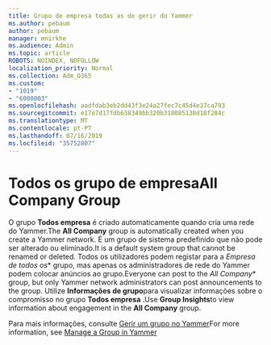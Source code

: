 ```yaml
---
title: Grupo de empresa todas as de gerir do Yammer
ms.author: pebaum
author: pebaum
manager: mnirkhe
ms.audience: Admin
ms.topic: article
ROBOTS: NOINDEX, NOFOLLOW
localization_priority: Normal
ms.collection: Adm_O365
ms.custom:
- "1019"
- "6000003"
ms.openlocfilehash: aadfdab3eb2dd43f3e24a27fec7c45d4e37ca793
ms.sourcegitcommit: e17e7d17fdb638349bb320b318085138d18f284c
ms.translationtype: MT
ms.contentlocale: pt-PT
ms.lasthandoff: 07/16/2019
ms.locfileid: "35752807"
---
```

# <a name="all-company-group"></a><span data-ttu-id="56d29-102">Todos os grupo de empresa</span><span class="sxs-lookup"><span data-stu-id="56d29-102">All Company Group</span></span>

<span data-ttu-id="56d29-103">O grupo **Todos empresa** é criado automaticamente quando cria uma rede do Yammer.</span><span class="sxs-lookup"><span data-stu-id="56d29-103">The **All Company** group is automatically created when you create a Yammer network.</span></span> <span data-ttu-id="56d29-104">É um grupo de sistema predefinido que não pode ser alterado ou eliminado.</span><span class="sxs-lookup"><span data-stu-id="56d29-104">It is a default system group that cannot be renamed or deleted.</span></span> <span data-ttu-id="56d29-105">Todos os utilizadores podem registar para a *Empresa de todos os*\* grupo, mas apenas os administradores de rede do Yammer podem colocar anúncios ao grupo.</span><span class="sxs-lookup"><span data-stu-id="56d29-105">Everyone can post to the *All Company*\* group, but only Yammer network administrators can post announcements to the group.</span></span> <span data-ttu-id="56d29-106">Utilize **Informações de grupo**para visualizar informações sobre o compromisso no grupo **Todos empresa** .</span><span class="sxs-lookup"><span data-stu-id="56d29-106">Use **Group Insights**to view information about engagement in the **All Company** group.</span></span>

<span data-ttu-id="56d29-107">Para mais informações, consulte [Gerir um grupo no Yammer](https://support.office.com/article/Manage-a-group-in-Yammer-6e05c6d6-5548-4c88-89cd-e6757a514ef2)</span><span class="sxs-lookup"><span data-stu-id="56d29-107">For more information, see [Manage a Group in Yammer](https://support.office.com/article/Manage-a-group-in-Yammer-6e05c6d6-5548-4c88-89cd-e6757a514ef2)</span></span>
